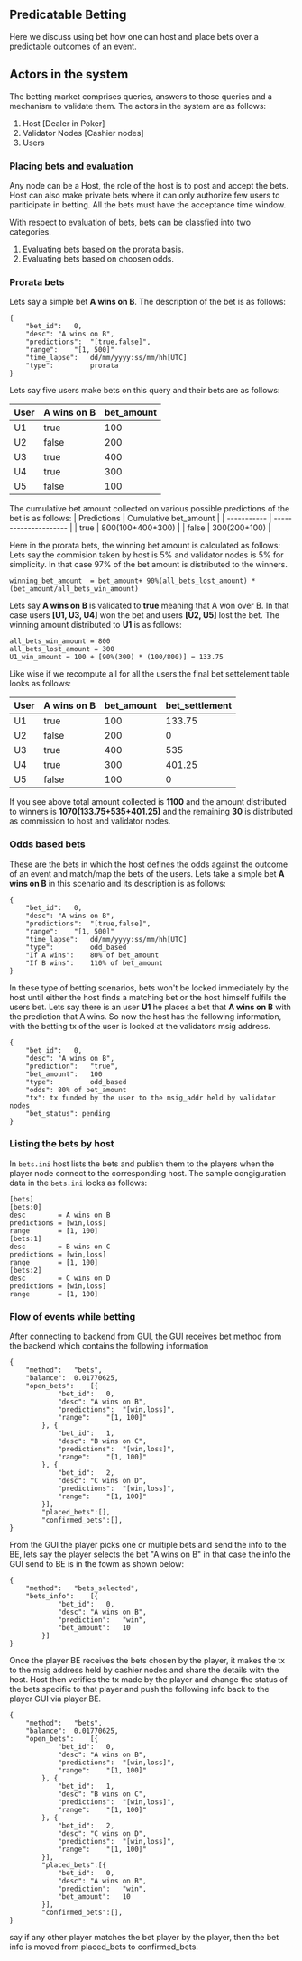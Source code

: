## Predicatable Betting
Here we discuss using bet how one can host and place bets over a predictable outcomes of an event.

## Actors in the system
The betting market comprises queries, answers to those queries and a mechanism to validate them. The actors in the system are as follows:
1. Host [Dealer in Poker] 
2. Validator Nodes [Cashier nodes]
3. Users

### Placing bets and evaluation
Any node can be a Host, the role of the host is to post and accept the bets. Host can also make private bets where it can only authorize few users to pariticipate in betting. All the bets must have the acceptance time window. 

With respect to evaluation of bets, bets can be classfied into two categories.
1. Evaluating bets based on the prorata basis.
2. Evaluating bets based on choosen odds.

### Prorata bets
Lets say a simple bet **A wins on B**. The description of the bet is as follows:
```
{
	"bet_id":	0,
	"desc":	"A wins on B",
	"predictions":	"[true,false]",
	"range":	"[1, 500]"
	"time_lapse":   dd/mm/yyyy:ss/mm/hh[UTC]
	"type":         prorata
}
```
Lets say five users make bets on this query and their bets are as follows:

| User        | A wins on B | bet_amount |
| ----------- | ----------- | ---------- |
| U1	      | true	    |  100	 | 	
| U2	      | false	    |  200	 |
| U3	      | true	    |  400	 |
| U4	      | true	    |  300	 |
| U5	      | false	    |  100	 |

The cumulative bet amount collected on various possible predictions of the bet is as follows:
| Predictions | Cumulative bet_amount |
| ----------- | --------------------- |
| true	      | 800(100+400+300)      |
| false	      | 300(200+100)  	      |

Here in the prorata bets, the winning bet amount is calculated as follows:
Lets say the commision taken by host is 5% and validator nodes is 5% for simplicity. In that case 97% of the bet amount is distributed to the winners.
```
winning_bet_amount  = bet_amount+ 90%(all_bets_lost_amount) * (bet_amount/all_bets_win_amount)
```
Lets say **A wins on B** is validated to **true** meaning that A won over B. In that case users **[U1, U3, U4]** won the bet and users **[U2, U5]** lost the bet. The winning amount distributed to **U1** is as follows:

```
all_bets_win_amount = 800
all_bets_lost_amount = 300
U1_win_amount = 100 + [90%(300) * (100/800)] = 133.75
```

Like wise if we recompute all for all the users the final bet settelement table looks as follows:

| User        | A wins on B | bet_amount | bet_settlement |
| ----------- | ----------- | ---------- | -------------- |
| U1	      | true	    |  100	 | 133.75	  |
| U2	      | false	    |  200	 | 0		  |
| U3	      | true	    |  400	 | 535		  |
| U4	      | true	    |  300	 | 401.25	  |
| U5	      | false	    |  100	 | 0		  |


If you see above total amount collected is **1100** and the amount distributed to winners is **1070(133.75+535+401.25)** and the remaining **30** is distributed as commission to host and validator nodes.

### Odds based bets
These are the bets in which the host defines the odds against the outcome of an event and match/map the bets of the users. Lets take a simple bet **A wins on B** in this scenario and its description is as follows:
```
{
	"bet_id":	0,
	"desc":	"A wins on B",
	"predictions":	"[true,false]",
	"range":	"[1, 500]"
	"time_lapse":   dd/mm/yyyy:ss/mm/hh[UTC]
	"type":         odd_based
	"If A wins":    80% of bet_amount
	"If B wins":    110% of bet_amount
}
```
In these type of betting scenarios, bets won't be locked immediately by the host until either the host finds a matching bet or the host himself fulfils the users bet. Lets say there is an user **U1** he places a bet that **A wins on B** with the prediction that A wins. So now the host has the following information, with the betting tx of the user is locked at the validators msig address.
```
{
	"bet_id":	0,
	"desc":	"A wins on B",
	"prediction":	"true",
	"bet_amount":	100
	"type":         odd_based
	"odds": 80% of bet_amount
	"tx": tx funded by the user to the msig_addr held by validator nodes
	"bet_status": pending 
}
```
 




### Listing the bets by host
In `bets.ini` host lists the bets and publish them to the players when the player node connect to the corresponding host. The sample congiguration data in the `bets.ini` looks as follows:
```
[bets]
[bets:0]
desc		= A wins on B
predictions	= [win,loss]
range		= [1, 100]
[bets:1]
desc		= B wins on C
predictions	= [win,loss]
range		= [1, 100]
[bets:2]
desc		= C wins on D
predictions	= [win,loss]
range		= [1, 100]
```

### Flow of events while betting
After connecting to backend from GUI, the GUI receives bet method from the backend which contains the following information
```
{
	"method":	"bets",
	"balance":	0.01770625,
	"open_bets":	[{
			"bet_id":	0,
			"desc":	"A wins on B",
			"predictions":	"[win,loss]",
			"range":	"[1, 100]"
		}, {
			"bet_id":	1,
			"desc":	"B wins on C",
			"predictions":	"[win,loss]",
			"range":	"[1, 100]"
		}, {
			"bet_id":	2,
			"desc":	"C wins on D",
			"predictions":	"[win,loss]",
			"range":	"[1, 100]"
		}],
		"placed_bets":[],
		"confirmed_bets":[],
}
```
From the GUI the player picks one or multiple bets and send the info to the BE, lets say the player selects the bet "A wins on B" in that case the info the GUI send to BE is in the fowm as shown below:
```
{
	"method":	"bets_selected",	
	"bets_info":	[{
			"bet_id":	0,
			"desc":	"A wins on B",
			"prediction":	"win",
			"bet_amount":	10
		}]
}
```
Once the player BE receives the bets chosen by the player, it makes the tx to the msig address held by cashier nodes and share the details with the host. Host then verifies the tx made by the player and change the status of the bets specific to that player and push the following info back to the player GUI via player BE.
```
{
	"method":	"bets",
	"balance":	0.01770625,
	"open_bets":	[{
			"bet_id":	0,
			"desc":	"A wins on B",
			"predictions":	"[win,loss]",
			"range":	"[1, 100]"
		}, {
			"bet_id":	1,
			"desc":	"B wins on C",
			"predictions":	"[win,loss]",
			"range":	"[1, 100]"
		}, {
			"bet_id":	2,
			"desc":	"C wins on D",
			"predictions":	"[win,loss]",
			"range":	"[1, 100]"
		}],
		"placed_bets":[{
			"bet_id":	0,
			"desc":	"A wins on B",
			"prediction":	"win",
			"bet_amount":	10
		}],
		"confirmed_bets":[],
}
```
say if any other player matches the bet player by the player, then the bet info is moved from placed_bets to confirmed_bets.
